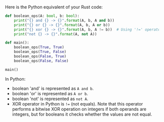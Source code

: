 Here is the Python equivalent of your Rust code:

```python
def boolean_ops(A: bool, b: bool):
    print("{} and {} -> {}".format(A, b, A and b))
    print("{} or {} -> {}".format(A, b, A or b))
    print("{} xor {} -> {}".format(A, b, A != b))  # Using '!=' operator for XOR as Python doesn't have a built-in '^' operator for boolean values
    print("not {} -> {}".format(A, not A))

def main():
    boolean_ops(True, True)
    boolean_ops(True, False)
    boolean_ops(False, True)
    boolean_ops(False, False)

main()
```
In Python:
- boolean 'and' is represented as `A and b`. 
- boolean 'or' is represented as `A or b`.
- boolean 'not' is represented as `not A`.
- XOR operator in Python is `!=` (not equals). Note that this operator performs a bitwise XOR operation on integers if both operands are integers, but for booleans it checks whether the values are not equal.
